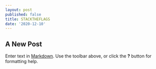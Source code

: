 ```yaml
---
layout: post
published: false
title: STACKTHEFLAGS
date: '2020-12-10'
---
```

## A New Post

Enter text in [Markdown](http://daringfireball.net/projects/markdown/). Use the toolbar above, or click the **?** button for formatting help.
